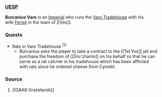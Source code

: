 ### [UESP](https://en.uesp.net/wiki/Morrowind:Burcanius_Varo)
**Burcanius Varo** is an [Imperial](https://en.uesp.net/wiki/Morrowind:Imperial "Morrowind:Imperial") who runs the [Varo Tradehouse](https://en.uesp.net/wiki/Morrowind:Varo_Tradehouse "Morrowind:Varo Tradehouse") with his wife [Ferise](https://en.uesp.net/wiki/Morrowind:Ferise_Varo "Morrowind:Ferise Varo") in the town of [[Vos]].
### Quests
* Rats in Varo Tradehouse <sup>[1]</sup>
	* Burcanius asks the player to take a contract to the [[Tel Vos]] jail and purchase the freedom of [[Dro'zharim]] on his behalf so that he can serve as a rat catcher in his tradehouse which has been afflicted with rats since he ordered cheese from Cyrodiil.
### Source
1. [[OAAB Grazelands]]